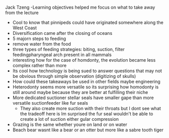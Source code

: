 Jack Tzeng
-Learning objectives helped me focus on what to take away from the lecture
- Cool to know that pinnipeds could have originated somewhere along the West Coast
- Diversification came after the closing of oceans
- 5 majorn steps to feeding
- remove water from the food
- three types of feeding strategies: biting, suction, filter feedingpharyngeal arch present in all mammals
- interesting how for the case of homdonty, the evolution became less complex rather than more
- Its cool how technology is being sued to answer questions that may not be obvious through simple observation (digitizing of skulls)
- How could these takeaways be used in other fields maybe engineering
- Heterodonty seems more versatile so its surprising how homodonty is still around maybe because they are better at fulfilling their niche
- More dedicated suctioner stellar seals have smaller gape than more versatile suctionfeeder like fur seals
	- They also create more suction with their throats but I dont see what the tradeoff here is Im surprised the fur seal wouldn't be able to create a lot of suction either gular compression
- Grazing is the same whether youre on land or on water
- Beach bear wasnt like a bear or an otter but more like a sabre tooth tiger